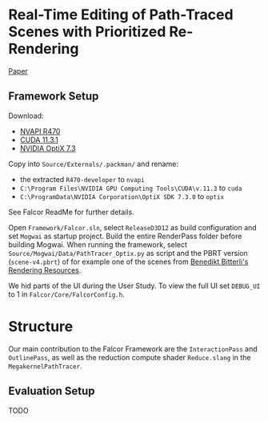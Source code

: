 # Real-Time Editing of Path-Traced Scenes with Prioritized Re-Rendering
[Paper](https://www.cg.tuwien.ac.at/research/publications/2024/ulschmid-2024-reo/)

## Framework Setup

Download:
- [NVAPI R470](https://developer.nvidia.com/gameworksdownload#?search=nvapi)
- [CUDA 11.3.1](https://developer.nvidia.com/cuda-11-3-1-download-archive)
- [NVIDIA OptiX 7.3](https://developer.nvidia.com/designworks/optix/downloads/legacy)

Copy into `Source/Externals/.packman/` and rename:
- the extracted `R470-developer` to `nvapi`
- `C:\Program Files\NVIDIA GPU Computing Tools\CUDA\v.11.3` to `cuda`
- `C:\ProgramData\NVIDIA Corporation\OptiX SDK 7.3.0` to `optix`

See Falcor ReadMe for further details.

Open `Framework/Falcor.sln`, select `ReleaseD3D12` as build configuration and set `Mogwai` as startup project. Build the entire RenderPass folder before building Mogwai. When running the framework, select `Source/Mogwai/Data/PathTracer_Optix.py` as script and the PBRT version (`scene-v4.pbrt`) of for example one of the scenes from [Benedikt Bitterli's Rendering Resources](https://benedikt-bitterli.me/resources/).

We hid parts of the UI during the User Study. To view the full UI set `DEBUG_UI` to 1 in `Falcor/Core/FalcorConfig.h`.

# Structure

Our main contribution to the Falcor Framework are the `InteractionPass` and `OutlinePass`, as well as the reduction compute shader `Reduce.slang` in the `MegakernelPathTracer`.

## Evaluation Setup

TODO
